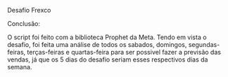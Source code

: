Desafio Frexco

Conclusão:

O script foi feito com a biblioteca Prophet da Meta.
Tendo em vista o desafio, foi feita uma análise de todos os sabados, domingos, segundas-feiras, terças-feiras e quartas-feira para ser possivel fazer a previsão das vendas, já que os 5 dias do desafio seriam esses respectivos dias da semana.
